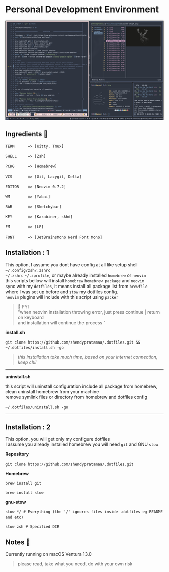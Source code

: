 # Personal Development Environment

![example](./ohmysetup.png)

## Ingredients 🥘

```"info"
TERM      => [Kitty, Tmux]

SHELL     => [Zsh]

PCKG      => [Homebrew]

VCS       => [Git, Lazygit, Delta]

EDITOR    => [Neovim 0.7.2]

WM        => [Yabai]

BAR       => [Sketchybar]

KEY       => [Karabiner, skhd]

FM        => [LF]

FONT      => [JetBrainsMono Nerd Font Mono]
```

## Installation : 1

This option, I assume you dont have config at all like setup shell `~/.config/zsh/.zshrc` \
`~/.zshrc` `~/.zprofile`, or maybe already installed `homebrew` or `neovim` \
this scripts bellow will install `homebrew` `homebrew package` and `neovim` \
sync with my `dotfiles`, it means install all package list from `brewfile` \
where I was set up before and `stow` my dotfiles config. \
`neovim` plugins will include with this script using `packer`

> 💁 FYI \
> "when neovim installation throwing error, just press continue | return on keyboard \
> and installation will continue the process
> "

**install.sh**

```git"
git clone https://github.com/shendypratamaa/.dotfiles.git && ~/.dotfiles/install.sh -go
```

> _this installation take much time, based on your internet connection, keep chil_

<hr>

**uninstall.sh**

this script will uninstall configuration include all package from homebrew, \
clean uninstall homebrew from your machine \
remove symlink files or directory from homebrew and dotfiles config

```git"
~/.dotfiles/uninstall.sh -go
```

<hr>

## Installation : 2

This option, you will get only my configure dotfiles \
I assume you already installed homebrew you will need `git` and GNU `stow`

**Repository**

```"git"
git clone https://github.com/shendypratamaa/.dotfiles.git
```

**Homebrew**

```"git"
brew install git
```

```"git"
brew install stow
```

**gnu-stow**

```"git"
stow */ # Everything (the '/' ignores files inside .dotfiles eg README and etc)
```

```"git"
stow zsh # Specified DIR
```

## Notes 📖

Currently running on macOS Ventura 13.0

> please read, take what you need, do with your own risk
